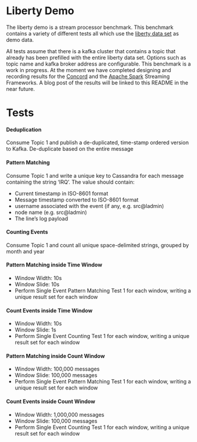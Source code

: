 # Liberty Demo

The liberty demo is a stream processor benchmark. This benchmark contains a variety
of different tests all which use the
[liberty data set](https://web.archive.org/web/20130604233714/http://www.cs.sandia.gov/~jrstear/logs/)
as demo data.

All tests assume that there is a kafka cluster that contains a topic that already has
been prefilled with the entire liberty data set. Options such as topic name and
kafka broker address are configurable. This benchmark is a work in progress. At the moment
we have completed designing and recording results for the [Concord](http://concord.io) and
the [Apache Spark](http://spark.apache.org) Streaming Frameworks. A blog post of the results
will be linked to this README in the near future.

# Tests

#### Deduplication

Consume Topic 1 and publish a de-duplicated, time-stamp ordered version to Kafka. De-duplicate based on the entire message

#### Pattern Matching

Consume Topic 1 and write a unique key to Cassandra for each message containing the string ‘IRQ’. The value should contain:
- Current timestamp in ISO-8601 format
- Message timestamp converted to ISO-8601 format
- username associated with the event (if any, e.g. src@ladmin)
- node name (e.g. src@ladmin)
- The line’s log payload

#### Counting Events

Consume Topic 1 and count all unique space-delimited strings, grouped by month and year

#### Pattern Matching inside Time Window

- Window Width: 10s
- Window Slide: 10s
- Perform Single Event Pattern Matching Test 1 for each window, writing a unique result set for each window

#### Count Events inside Time Window

- Window Width: 10s
- Window Slide: 1s
- Perform Single Event Counting Test 1 for each window, writing a unique result set for each window

#### Pattern Matching inside Count Window

- Window Width: 100,000 messages
- Window Slide: 100,000 messages
- Perform Single Event Pattern Matching Test 1 for each window, writing a unique result set for each window

#### Count Events inside Count Window

- Window Width: 1,000,000 messages
- Window Slide: 100,000 messages
- Perform Single Event Counting Test 1 for each window, writing a unique result set for each window
